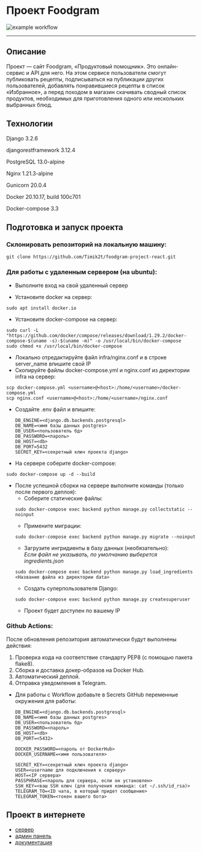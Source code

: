 # Проект Foodgram
![example workflow](https://github.com/timik2t/foodgram-project-react/actions/workflows/foodgram_workflow.yml/badge.svg)  
___

## Описание

Проект — сайт Foodgram, «Продуктовый помощник». Это онлайн-сервис и API для него. На этом сервисе пользователи смогут публиковать рецепты, подписываться на публикации других пользователей, добавлять понравившиеся рецепты в список «Избранное», а перед походом в магазин скачивать сводный список продуктов, необходимых для приготовления одного или нескольких выбранных блюд.

## Технологии

Django 3.2.6

djangorestframework 3.12.4

PostgreSQL 13.0-alpine

Nginx 1.21.3-alpine

Gunicorn 20.0.4

Docker 20.10.17, build 100c701

Docker-compose 3.3

## Подготовка и запуск проекта
### Склонировать репозиторий на локальную машину:
```
git clone https://github.com/Timik2t/foodgram-project-react.git
```
### Для работы с удаленным сервером (на ubuntu):
* Выполните вход на свой удаленный сервер

* Установите docker на сервер:
```
sudo apt install docker.io 
```
* Установите docker-compose на сервер:
```
sudo curl -L "https://github.com/docker/compose/releases/download/1.29.2/docker-compose-$(uname -s)-$(uname -m)" -o /usr/local/bin/docker-compose
sudo chmod +x /usr/local/bin/docker-compose
```
* Локально отредактируйте файл infra/nginx.conf и в строке server_name впишите свой IP
* Скопируйте файлы docker-compose.yml и nginx.conf из директории infra на сервер:
```
scp docker-compose.yml <username>@<host>:/home/<username>/docker-compose.yml
scp nginx.conf <username>@<host>:/home/<username>/nginx.conf
```

* Cоздайте .env файл и впишите:
    ```
    DB_ENGINE=<django.db.backends.postgresql>
    DB_NAME=<имя базы данных postgres>
    DB_USER=<пользователь бд>
    DB_PASSWORD=<пароль>
    DB_HOST=<db>
    DB_PORT=5432
    SECRET_KEY=<секретный ключ проекта django>
    ```
* На сервере соберите docker-compose:
```
sudo docker-compose up -d --build
```
* После успешной сборки на сервере выполните команды (только после первого деплоя):
    - Соберите статические файлы:
    ```
    sudo docker-compose exec backend python manage.py collectstatic --noinput
    ```
    - Примените миграции:
    ```
    sudo docker-compose exec backend python manage.py migrate --noinput
    ```
    - Загрузите ингридиенты  в базу данных (необязательно):  
    *Если файл не указывать, по умолчанию выберется ingredients.json*
    ```
    sudo docker-compose exec backend python manage.py load_ingredients <Название файла из директории data>
    ```
    - Создать суперпользователя Django:
    ```
    sudo docker-compose exec backend python manage.py createsuperuser
    ```
    - Проект будет доступен по вашему IP

### Github Actions:
После обновления репозитория автоматически будут выполнены действия:
1. Проверка кода на соответствие стандарту PEP8 (с помощью пакета flake8).
2. Сборка и доставка докер-образов на Docker Hub.
3. Автоматический деплой.
4. Отправка уведомления в Telegram.

* Для работы с Workflow добавьте в Secrets GitHub переменные окружения для работы:
    ```
    DB_ENGINE=<django.db.backends.postgresql>
    DB_NAME=<имя базы данных postgres>
    DB_USER=<пользователь бд>
    DB_PASSWORD=<пароль>
    DB_HOST=<db>
    DB_PORT=<5432>
    
    DOCKER_PASSWORD=<пароль от DockerHub>
    DOCKER_USERNAME=<имя пользователя>
    
    SECRET_KEY=<секретный ключ проекта django>
    USER=<username для подключения к серверу>
    HOST=<IP сервера>
    PASSPHRASE=<пароль для сервера, если он установлен>
    SSH_KEY=<ваш SSH ключ (для получения команда: cat ~/.ssh/id_rsa)>
    TELEGRAM_TO=<ID чата, в который придет сообщение>
    TELEGRAM_TOKEN=<токен вашего бота>
    ``` 
## Проект в интернете
- [сервер](http://84.201.160.48/recipes)
- [админ панель](http://84.201.160.48/admin)
- [документация](http://84.201.160.48/redoc)
